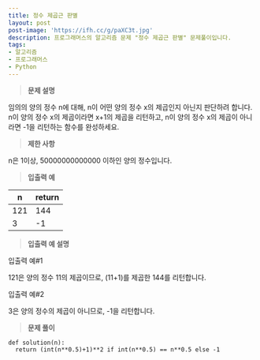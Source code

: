 ```yaml
---
title: 정수 제곱근 판별
layout: post
post-image: 'https://ifh.cc/g/paXC3t.jpg'
description: 프로그래머스의 알고리즘 문제 "정수 제곱근 판별" 문제풀이입니다.
tags:
- 알고리즘
- 프로그래머스
- Python
---
```



>**문제 설명**

임의의 양의 정수 n에 대해, n이 어떤 양의 정수 x의 제곱인지 아닌지 판단하려 합니다.
n이 양의 정수 x의 제곱이라면 x+1의 제곱을 리턴하고, n이 양의 정수 x의 제곱이 아니라면 -1을 리턴하는 함수를 완성하세요.

>**제한 사항**


n은 1이상,  50000000000000 이하인 양의 정수입니다.


>**입출력 예**

| n | return |
|--|--|
| 121 | 144 |
| 3 | -1 |


>**입출력 예 설명**

입출력 예#1

121은 양의 정수 11의 제곱이므로, (11+1)를 제곱한 144를 리턴합니다.

입출력 예#2

3은 양의 정수의 제곱이 아니므로, -1을 리턴합니다.

>**문제 풀이**

	def solution(n):
	  return (int(n**0.5)+1)**2 if int(n**0.5) == n**0.5 else -1


